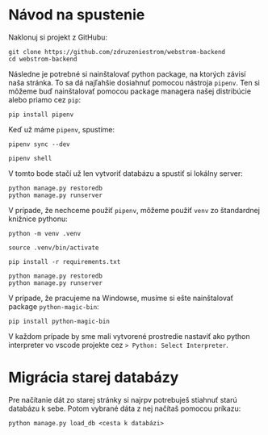# Návod na spustenie

Naklonuj si projekt z GitHubu:

```shell
git clone https://github.com/zdruzeniestrom/webstrom-backend
cd webstrom-backend
```

Následne je potrebné si nainštalovať python package, na ktorých závisí naša stránka. To sa dá najľahšie dosiahnuť pomocou nástroja `pipenv`. Ten si môžeme buď nainštalovať pomocou package managera našej distribúcie alebo priamo cez `pip`:

```shell
pip install pipenv
```

Keď už máme `pipenv`, spustíme:

```shell
pipenv sync --dev

pipenv shell
```

V tomto bode stačí už len vytvoriť databázu a spustiť si lokálny server:

```shell
python manage.py restoredb
python manage.py runserver
```

V prípade, že nechceme použiť `pipenv`, môžeme použiť `venv` zo štandardnej knižnice pythonu:

```shell
python -m venv .venv

source .venv/bin/activate

pip install -r requirements.txt

python manage.py restoredb
python manage.py runserver
```

V prípade, že pracujeme na Windowse, musíme si ešte nainštalovať package `python-magic-bin`:

```shell
pip install python-magic-bin
```

V každom prípade by sme mali vytvorené prostredie nastaviť ako python interpreter vo vscode projekte cez `> Python: Select Interpreter`.

# Migrácia starej databázy

Pre načítanie dát zo starej stránky si najrpv potrebuješ stiahnuť starú databázu k sebe. Potom vybrané dáta z nej načítaš pomocou príkazu:

```shell
python manage.py load_db <cesta k databázi>
```